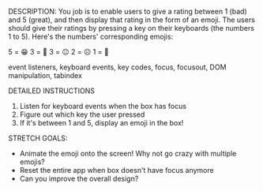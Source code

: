 DESCRIPTION:
You job is to enable users to give a rating between 1 (bad) and 5 (great), 
and then display that rating in the form of an emoji. The users should give 
their ratings by pressing a key on their keyboards (the numbers 1 to 5). 
Here's the numbers' corresponding emojis:

5 = 😁
3 = 🙂
3 = 😐
2 = ☹️
1 = 🤬

event listeners, keyboard events, key codes, 
focus, focusout, DOM manipulation, tabindex


DETAILED INSTRUCTIONS
1. Listen for keyboard events when the box has focus
2. Figure out which key the user pressed
3. If it's between 1 and 5, display an emoji in the box!

STRETCH GOALS:
- Animate the emoji onto the screen! Why not go crazy with multiple emojis? 
- Reset the entire app when box doesn't have focus anymore
- Can you improve the overall design?

